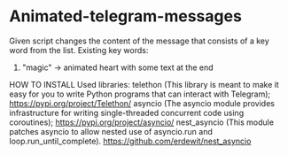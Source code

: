# Animated-telegram-messages
Given script changes the content of the message that consists of a key word from the list.
Existing key words: 
1) "magic" -> animated heart with some text at the end

HOW TO INSTALL
Used libraries: telethon (This library is meant to make it easy for you to write Python programs that can interact with Telegram); https://pypi.org/project/Telethon/
                asyncio (The asyncio module provides infrastructure for writing single-threaded concurrent code using coroutines); https://pypi.org/project/asyncio/
                nest_asyncio (This module patches asyncio to allow nested use of asyncio.run and loop.run_until_complete). https://github.com/erdewit/nest_asyncio
